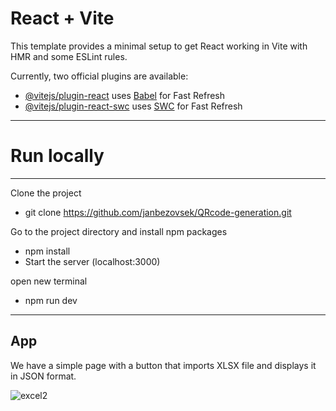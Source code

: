 # React + Vite

This template provides a minimal setup to get React working in Vite with HMR and some ESLint rules.

Currently, two official plugins are available:

- [@vitejs/plugin-react](https://github.com/vitejs/vite-plugin-react/blob/main/packages/plugin-react/README.md) uses [Babel](https://babeljs.io/) for Fast Refresh
- [@vitejs/plugin-react-swc](https://github.com/vitejs/vite-plugin-react-swc) uses [SWC](https://swc.rs/) for Fast Refresh

---


# Run locally

---


Clone the project

- git clone https://github.com/janbezovsek/QRcode-generation.git


Go to the project directory and install npm packages

- npm install
- Start the server (localhost:3000)

open new terminal
- npm run dev

---

## App


We have a simple page with a button that imports XLSX file and displays it in JSON format.



![excel2](https://github.com/user-attachments/assets/7f8f1e77-2932-4995-9132-0f5229360206)

